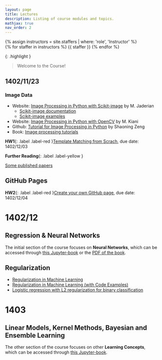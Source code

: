 ```yaml
---
layout: page
title: Lectures
description: Listing of course modules and topics.
mathjax: true
nav_order: 2
---
```


<div>
{% assign instructors = site.staffers | where: 'role', 'Instructor' %}
  <div class="role">
    {% for staffer in instructors %}
    {{ staffer }}
    {% endfor %}
  </div>
</div>

{: .highlight }
> Welcome to the Course!


## 1402/11/23

### Image Data
- Website: [Image Processing in Python with Scikit-image](https://blog.faradars.org/image-processing-in-python/) by M. Jaderian 
  * [Scikit-image documentation](https://scikit-image.org/docs/stable/)
  * [Scikit-image examples](https://scikit-image.org/docs/stable/auto_examples/index.html)
- Website: [Image Processing in Python with OpenCV](https://www.m-vision.ir/%D8%A2%D9%85%D9%88%D8%B2%D8%B4/%D9%BE%D8%B1%D8%AF%D8%A7%D8%B2%D8%B4-%D8%AA%D8%B5%D9%88%DB%8C%D8%B1/opencv/%D8%A2%D9%85%D9%88%D8%B2%D8%B4-%D9%BE%D8%B1%D8%AF%D8%A7%D8%B2%D8%B4-%D8%AA%D8%B5%D9%88%DB%8C%D8%B1-%D8%A8%D8%A7-%D9%BE%D8%A7%DB%8C%D8%AA%D9%88%D9%86-%D8%AA%D9%88%D8%B3%D8%B7-opencv/) by M. Kiani 
- Github: [Tutorial for Image Processing in Python](https://github.com/zengsn/image-processing-python) by Shaoning Zeng 
- Book: [Image processing tutorials](https://github.com/yg42/iptutorials/blob/master/book/tutorials_python.pdf)
    
**HW1**{: .label .label-red }[Template Matching from Scrach](./hws/Template-Matching), due date: 1402/12/03

**Further Reading**{: .label .label-yellow }

[Some published papers](https://fumcs.github.io/projects/computer-vision/)

## GitHub Pages

**HW2**{: .label .label-red }[Create your own GitHub page](./hws/GitHub-Pages), due date: 1402/12/04

# 1402/12

## Regression & Neural Networks

The initial section of the course focuses on **Neural Networks**, which can be accessed through [this Jupyter-book](https://fum-cs.github.io/neural-networks) or the [PDF of the book](https://fumdrive.um.ac.ir/index.php/s/ic2s8AGyFSZox8r).

## Regularization

* [Regularization in Machine Learning](https://www.geeksforgeeks.org/regularization-in-machine-learning/)
* [Regularization in Machine Learning (with Code Examples)](https://www.dataquest.io/blog/regularization-in-machine-learning/)
* [Logistic regression with L2 regularization for binary classification](https://github.com/pickus91/Logistic-Regression-Classifier-with-L2-Regularization)

# 1403 

## Linear Models, Kernel Methods, Bayesian and Ensemble Learning

The other section of the course focuses on other **Learning Concepts**, which can be accessed through [this Jupyter-book](https://fum-cs.github.io/machine-learning).




<!-- **HW4**{: .label .label-red }[Linear regression](https://ml-lectures.org/docs/supervised_learning_wo_NNs/Linear-regression.html), due date: 1402/12/20

**HW5**{: .label .label-red }[Linear regression, Regularization, Lasso](https://ml-course.github.io/master/labs/Lab%201a%20-%20Linear%20Models%20for%20Regression.html), due date: 1403/01/14 -->

